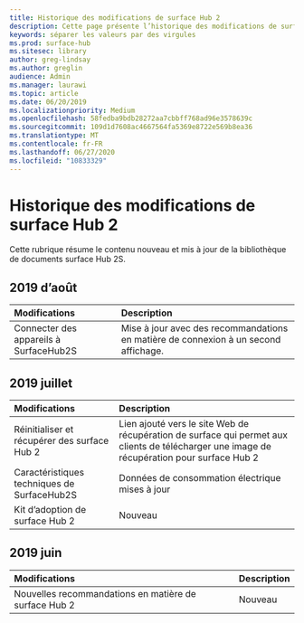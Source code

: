 ```yaml
---
title: Historique des modifications de surface Hub 2
description: Cette page présente l’historique des modifications de surface Hub 2S.
keywords: séparer les valeurs par des virgules
ms.prod: surface-hub
ms.sitesec: library
author: greg-lindsay
ms.author: greglin
audience: Admin
ms.manager: laurawi
ms.topic: article
ms.date: 06/20/2019
ms.localizationpriority: Medium
ms.openlocfilehash: 58fedba9bdb28272aa7cbbff768ad96e3578639c
ms.sourcegitcommit: 109d1d7608ac4667564fa5369e8722e569b8ea36
ms.translationtype: MT
ms.contentlocale: fr-FR
ms.lasthandoff: 06/27/2020
ms.locfileid: "10833329"
---
```

# Historique des modifications de surface Hub 2

Cette rubrique résume le contenu nouveau et mis à jour de la bibliothèque de documents surface Hub 2S.

## 2019 d’août

Modifications | Description
|:--- |:--- 
|Connecter des appareils à SurfaceHub2S| Mise à jour avec des recommandations en matière de connexion à un second affichage.

## 2019 juillet

Modifications | Description
|:--- |:--- |
| Réinitialiser et récupérer des surface Hub 2 | Lien ajouté vers le site Web de récupération de surface qui permet aux clients de télécharger une image de récupération pour surface Hub 2 |
| Caractéristiques techniques de SurfaceHub2S | Données de consommation électrique mises à jour |
| Kit d’adoption de surface Hub 2 | Nouveau |

## 2019 juin

Modifications | Description
|:--- |:--- |
| Nouvelles recommandations en matière de surface Hub 2 | Nouveau |
